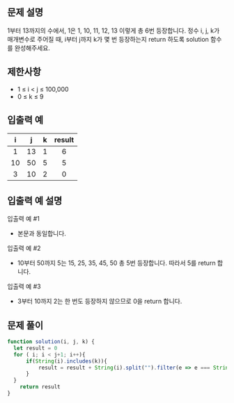 ## 문제 설명
1부터 13까지의 수에서, 1은 1, 10, 11, 12, 13 이렇게 총 6번 등장합니다. 정수 i, j, k가 매개변수로 주어질 때, i부터 j까지 k가 몇 번 등장하는지 return 하도록 solution 함수를 완성해주세요.

## 제한사항
- 1 ≤ i < j ≤ 100,000
- 0 ≤ k ≤ 9
## 입출력 예
i	|j	|k|	result
:--:|:--:|:--:|:--:|
1	|13|	1|	6
10|	50|	5|	5
3	|10|	2	|0
## 입출력 예 설명
입출력 예 #1

- 본문과 동일합니다.

입출력 예 #2

- 10부터 50까지 5는 15, 25, 35, 45, 50 총 5번 등장합니다. 따라서 5를 return 합니다.

입출력 예 #3

- 3부터 10까지 2는 한 번도 등장하지 않으므로 0을 return 합니다.

## 문제 풀이
```js
function solution(i, j, k) {
  let result = 0
  for ( i; i < j+1; i++){
      if(String(i).includes(k)){
          result = result + String(i).split("").filter(e => e === String(k)).length
      }
  }
    return result
}
```